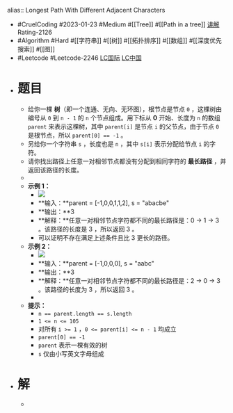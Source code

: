 alias:: Longest Path With Different Adjacent Characters

- #CruelCoding #2023-01-23 #Medium #[[Tree]] #[[Path in a tree]] [讲解](https://youtu.be/KzZ_Ya-2ODk) Rating-2126
- #Algorithm #Hard #[[字符串]] #[[树]] #[[拓扑排序]] #[[数组]] #[[深度优先搜索]] #[[图]]
- #Leetcode #Leetcode-2246 [LC国际](https://leetcode.com/problems/longest-path-with-different-adjacent-characters/) [LC中国](https://leetcode.cn/problems/longest-path-with-different-adjacent-characters/)
- # 题目
	- 给你一棵 **树**（即一个连通、无向、无环图），根节点是节点 `0` ，这棵树由编号从 `0` 到 `n - 1` 的 `n` 个节点组成。用下标从 **0** 开始、长度为 `n` 的数组 `parent` 来表示这棵树，其中 `parent[i]` 是节点 `i` 的父节点，由于节点 `0` 是根节点，所以 `parent[0] == -1` 。
	- 另给你一个字符串 `s` ，长度也是 `n` ，其中 `s[i]` 表示分配给节点 `i` 的字符。
	- 请你找出路径上任意一对相邻节点都没有分配到相同字符的 **最长路径** ，并返回该路径的长度。
	-
	- **示例 1：**
		- ![](https://assets.leetcode.com/uploads/2022/03/25/testingdrawio.png)
		- **输入：**parent = [-1,0,0,1,1,2], s = "abacbe"
		- **输出：**3
		- **解释：**任意一对相邻节点字符都不同的最长路径是：0 -> 1 -> 3 。该路径的长度是 3 ，所以返回 3 。
		- 可以证明不存在满足上述条件且比 3 更长的路径。
	- **示例 2：**
		- ![](https://assets.leetcode.com/uploads/2022/03/25/graph2drawio.png)
		- **输入：**parent = [-1,0,0,0], s = "aabc"
		- **输出：**3
		- **解释：**任意一对相邻节点字符都不同的最长路径是：2 -> 0 -> 3 。该路径的长度为 3 ，所以返回 3 。
		-
	- **提示：**
		- `n == parent.length == s.length`
		- `1 <= n <= 105`
		- 对所有 `i >= 1` ，`0 <= parent[i] <= n - 1` 均成立
		- `parent[0] == -1`
		- `parent` 表示一棵有效的树
		- `s` 仅由小写英文字母组成
- # 解
	- ```go
	  ```